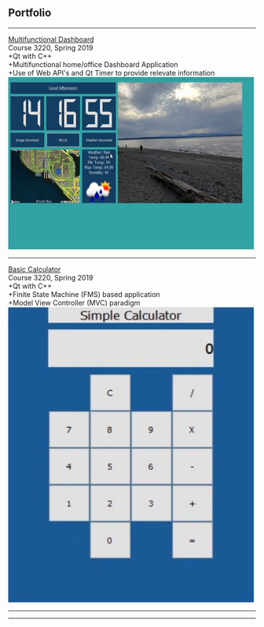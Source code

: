## Portfolio

---
[Multifunctional Dashboard](https://github.com/edmondsb/DesktopApplication)
<br>
Course 3220, Spring 2019
<br>
+Qt with C++
<br>
+Multifunctional home/office Dashboard Application
<br>
+Use of Web API's and Qt Timer to provide relevate information
<br>
<img src="images/DesktopApp.jpg?" width = "500" height = "350"/>

---
[Basic Calculator](https://github.com/edmondsb/BasicCalculator)
<br>
Course 3220, Spring 2019
<br>
+Qt with C++
<br>
+Finite State Machine (FMS) based application
<br>
+Model View Controller (MVC) paradigm
<br>
<img src="images/Calculator.jpg?" width= "500" height = "600"/>

---







---
